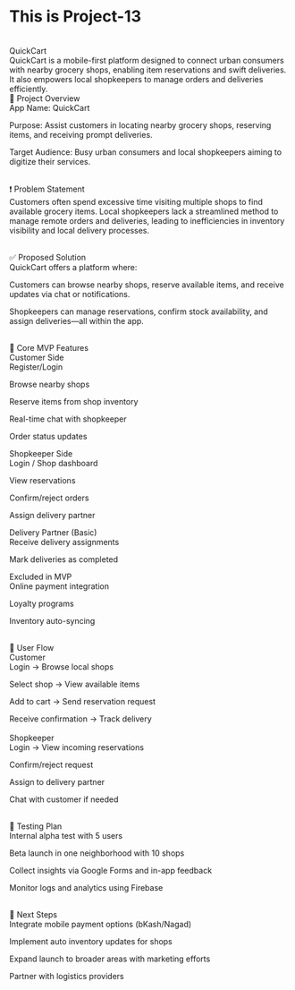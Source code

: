 # This is Project-13
<br>
QuickCart
<br>
QuickCart is a mobile-first platform designed to connect urban consumers with nearby grocery shops, enabling item reservations and swift deliveries. It also empowers local shopkeepers to manage orders and deliveries efficiently.
<br>
🚀 Project Overview
<br>
App Name: QuickCart
<br>

Purpose: Assist customers in locating nearby grocery shops, reserving items, and receiving prompt deliveries.
<br>

Target Audience: Busy urban consumers and local shopkeepers aiming to digitize their services.
<br>
<br>

❗ Problem Statement
<br>
Customers often spend excessive time visiting multiple shops to find available grocery items. Local shopkeepers lack a streamlined method to manage remote orders and deliveries, leading to inefficiencies in inventory visibility and local delivery processes.
<br>
<br>

✅ Proposed Solution
<br>
QuickCart offers a platform where:<br>

Customers can browse nearby shops, reserve available items, and receive updates via chat or notifications.
<br>

Shopkeepers can manage reservations, confirm stock availability, and assign deliveries—all within the app.
<br> <br>

🔑 Core MVP Features
<br>
Customer Side
<br>
Register/Login
<br>

Browse nearby shops
<br>

Reserve items from shop inventory
<br>

Real-time chat with shopkeeper
<br>

Order status updates
<br>

Shopkeeper Side
<br>
Login / Shop dashboard
<br>

View reservations
<br>

Confirm/reject orders
<br>

Assign delivery partner
<br>

Delivery Partner (Basic)
<br>
Receive delivery assignments
<br>

Mark deliveries as completed
<br>

Excluded in MVP
<br>
Online payment integration
<br>

Loyalty programs
<br>

Inventory auto-syncing
<br>
<br>

🔄 User Flow
<br>
Customer
<br>
Login → Browse local shops
<br>

Select shop → View available items
<br>

Add to cart → Send reservation request
<br>

Receive confirmation → Track delivery
<br>
<br>
Shopkeeper
<br>
Login → View incoming reservations
<br>

Confirm/reject request
<br>

Assign to delivery partner
<br>

Chat with customer if needed
<br>
<br>

🧪 Testing Plan
<br>
Internal alpha test with 5 users
<br>

Beta launch in one neighborhood with 10 shops
<br>

Collect insights via Google Forms and in-app feedback
<br>

Monitor logs and analytics using Firebase
<br>
<br>

📌 Next Steps
<br>
Integrate mobile payment options (bKash/Nagad)
<br>

Implement auto inventory updates for shops
<br>

Expand launch to broader areas with marketing efforts
<br>

Partner with logistics providers<br>

